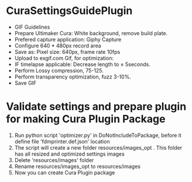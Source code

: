 # CuraSettingsGuidePlugin

- GIF Guidelines
- Prepare Ultimaker Cura: White background, remove build plate.
- Prefered capture application: Giphy Capture
- Configure 640 * 480px record area
- Save as: Pixel size: 640px, frame rate 10fps
- Upload to exgif.com Gif, for optimization:
- IF timelapse applicable: Decrease length to ± 5seconds.
- Perform Lossy compression, 75-125.
- Perform transparency optimization, fuzz 3-10%.
- Save GIF


# Validate settings and prepare plugin for making Cura Plugin Package
1. Run python script 'optimizer.py' in DoNotIncludeToPackage, before it define file 'fdmprinter.def.json' location
2. The script will create a new folder resources/images_opt . This folder has all resized and optimized settings images
3. Delete 'resources/images' folder
4. Rename resources/images_opt to resources/images
5. Now you can create Cura Plugin package